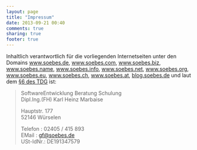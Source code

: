 ```yaml
---
layout: page
title: "Impressum"
date: 2013-09-21 00:40
comments: true
sharing: true
footer: true
---
```

Inhaltlich verantwortlich für die vorliegenden Internetseiten unter den
Domains <a href="http://www.soebes.de">www.soebes.de</a>,
<a href="http://www.soebes.com">www.soebes.com</a>,
<a href="http://www.soebes.biz">www.soebes.biz</a>,
<a href="http://www.soebes.name">www.soebes.name</a>,
<a href="http://www.soebes.info">www.soebes.info</a>,
<a href="http://www.soebes.net">www.soebes.net</a>,
<a href="http://www.soebes.org">www.soebes.org</a>,
<a href="http://www.soebes.eu">www.soebes.eu</a>,
<a href="http://www.soebes.eu">www.soebes.ch</a>,
<a href="http://www.soebes.eu">www.soebes.at</a>,
<a href="http://blog.soebes.de">blog.soebes.de</a> und
laut dem <a href="http://netlaw.de/gesetze/tdg.htm" target="_blank" title="Gesetz über die Nutzung von Telediensten (Teledienstgesetz TDG)">§6 des TDG</a> 
ist:

> SoftwareEntwicklung Beratung Schulung<br/>
> Dipl.Ing.(FH) Karl Heinz Marbaise<br/>
>
> Hauptstr. 177<br/>
> 52146 Würselen<br/>
>
>
> Telefon  :     02405 / 415 893<br/>
> EMail    :     <a href="mailto:gf@soebes.de">gf@soebes.de</a><br/>
> USt-IdNr.:     DE191347579

